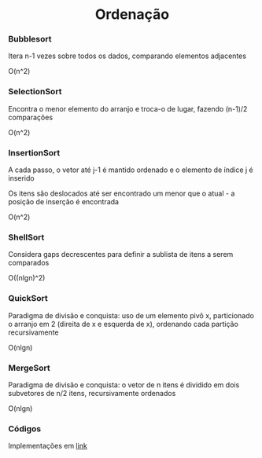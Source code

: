 <h1 align="center">Ordenação</h1>

<h3>Bubblesort</h3>
<p>Itera n-1 vezes sobre todos os dados, comparando elementos adjacentes</p>
<p>O(n^2)</p>

<h3>SelectionSort</h3>
<p>Encontra o menor elemento do arranjo e troca-o de lugar, fazendo (n-1)/2 comparações</p>
<p>O(n^2)</p>

<h3>InsertionSort</h3>
<p>A cada passo, o vetor até j-1 é mantido ordenado e o elemento de índice j é inserido</p>
<p>Os itens são deslocados até ser encontrado um menor que o atual - a posição de inserção é encontrada</p>
<p>O(n^2)</p>

<h3>ShellSort</h3>
<p>Considera gaps decrescentes para definir a sublista de itens a serem comparados</p>
<p>O((nlgn)^2)</p>

<h3>QuickSort</h3>
<p>Paradigma de divisão e conquista: uso de um elemento pivô x, particionado o arranjo em 2 (direita de x e esquerda de x), ordenando cada partição recursivamente</p>
<p>O(nlgn)</p>

<h3>MergeSort</h3>
<p>Paradigma de divisão e conquista: o vetor de n itens é dividido em dois subvetores de n/2 itens, recursivamente ordenados</p>
<p>O(nlgn)</p>

<h3>Códigos</h3>
<p>Implementações em <a href="https://github.com/m-fidalgo/unesp/tree/master/atp-2/exs/07-ordenacao/exemplos">link</a></p>
